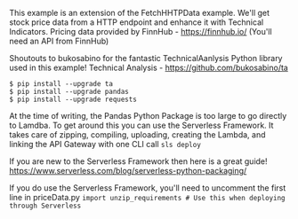 This example is an extension of the FetchHHTPData example.
We'll get stock price data from a HTTP endpoint and enhance it with Technical Indicators.
Pricing data provided by FinnHub - https://finnhub.io/ (You'll need an API from FinnHub)

Shoutouts to bukosabino for the fantastic TechnicalAanlysis Python library used in this example!
Technical Analysis - https://github.com/bukosabino/ta

```
$ pip install --upgrade ta
$ pip install --upgrade pandas
$ pip install --upgrade requests
```


At the time of writing, the Pandas Python Package is too large to go directly to Lamdba. To get around this you can use the Serverless Framework. It takes care of zipping, compiling, uploading, creating the Lambda, and linking the API Gateway with one CLI call
`sls deploy`

If you are new to the Serverless Framework then here is a great guide!
https://www.serverless.com/blog/serverless-python-packaging/

If you do use the Serverless Framework, you'll need to uncomment the first line in priceData.py
`import unzip_requirements # Use this when deploying through Serverless`
